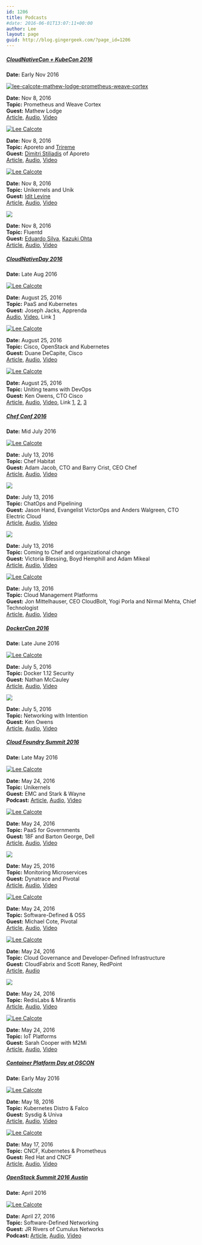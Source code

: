 ```yaml
---
id: 1206
title: Podcasts
#date: 2016-06-01T13:07:11+00:00
author: Lee
layout: page
guid: http://blog.gingergeek.com/?page_id=1206
---
```

##### [CloudNativeCon + KubeCon 2016](http://events.linuxfoundation.org/events/kubecon)

**Date:** Early Nov 2016

<div class="polaroid">
  <p>
    <a href="http://blog.gingergeek.com/wp-content/uploads/2016/06/Lee-Calcote-Mathew-Lodge-Prometheus-Weave-Cortex"><img class="polaroid alignnone" title="Lee Calcote" src="https://i2.wp.com/blog.gingergeek.com/wp-content/uploads/2016/06/Lee-Calcote-Mathew-Lodge-Prometheus-Weave-Cortex.png?resize=300%2C125" alt="lee-calcote-mathew-lodge-prometheus-weave-cortex" data-recalc-dims="1" /></a>
  </p>
  
  <div class="label">
    <strong>Date:</strong> Nov 8, 2016<br /> <strong>Topic:</strong> Prometheus and Weave Cortex<br /> <strong>Guest:</strong> Mathew Lodge<br /> <a href="http://thenewstack.io/weaveworks-horizontal-scaling-prometheus/">Article</a>, <a href="https://soundcloud.com/thenewstackmakers/weaveworks-horizontal-scaling-prometheus">Audio</a>, <a href="https://youtu.be/QdO7b7N2Vbw<a href=">Video</a>
  </div>
</div>

<div class="polaroid">
  <p>
    <a href="https://twitter.com/thenewstack/status/796363487228346368"><img class="polaroid alignnone" src="https://i0.wp.com/pbs.twimg.com/media/Cw1AXrMUkAAc2j6.jpg?resize=1200%2C675&#038;ssl=1" alt="Lee Calcote" data-recalc-dims="1" /></a>
  </p>
  
  <div class="label">
    <strong>Date:</strong> Nov 8, 2016<br /> <strong>Topic:</strong> Aporeto and <a href="https://twitter.com/Aporeto_Trireme">Trireme</a><br /> <strong>Guest:</strong> <a href="https://twitter.com/dstiliadis">Dimitri Stiliadis</a> of Aporeto<br /> <a href="https://thenewstack.io/aporeto-security-context-king/">Article</a>, <a href="https://soundcloud.com/thenewstackmakers/dimitri-stiliadis-when-it-comes-to-security">Audio</a>, <a href="https://youtu.be/t4y1_7OvYs4">Video</a>
  </div>
</div>

<div class="polaroid">
  <p>
    <a href="https://twitter.com/thenewstack/status/796469540930617345"><img class="polaroid alignnone" src="https://i1.wp.com/pbs.twimg.com/media/Cw2g0uOW8AASKTU.jpg?resize=1200%2C900&#038;ssl=1" alt="Lee Calcote" data-recalc-dims="1" /></a>
  </p>
  
  <div class="label">
    <strong>Date:</strong> Nov 8, 2016<br /> <strong>Topic:</strong> Unikernels and Unik<br /> <strong>Guest:</strong> <a href="https://twitter.com/idit_levine">Idit Levine</a><br /> <a href="http://thenewstack.io/unikernels-can-better-defend-ddos-attacks/">Article</a>, <a href="https://soundcloud.com/thenewstackmakers/unikernels-better-defend-against-ddos">Audio</a>, <a href="https://youtu.be/fysw3Le34jc">Video</a>
  </div>
</div>

<div class="polaroid">
  <p>
    <a href="https://twitter.com/thenewstack/status/796469540930617345"><img class="polaroid" src="https://i1.wp.com/pbs.twimg.com/media/Cw3J0LwXEAAwzJS.jpg?ssl=1" data-recalc-dims="1" /></a>
  </p>
  
  <div class="label">
    <strong>Date:</strong> Nov 8, 2016<br /> <strong>Topic:</strong> Fluentd<br /> <strong>Guest:</strong> <a href="https://twitter.com/edsiper">Eduardo Silva</a>, <a href="https://twitter.com/kzk_mover">Kazuki Ohta</a><br /> <a href="http://thenewstack.io/plugin-customization-helped-fluentd-become-latest-cncf-project/">Article</a>, <a href="https://soundcloud.com/thenewstackmakers/how-plugin-customization-helped-fluentd">Audio</a>, <a href="https://www.youtube.com/watch?v=hjkyiRDRu4Q">Video</a>
  </div>
</div>

##### [CloudNativeDay 2016](http://events.linuxfoundation.org/events/cloudnativeday)

**Date:** Late Aug 2016

<div class="polaroid">
  <p>
    <a href="https://twitter.com/thenewstack/status/768875745594707970"><img class="polaroid alignnone" src="https://i2.wp.com/pbs.twimg.com/media/CquYaYUXEAA8XIa.jpg?resize=1200%2C900&#038;ssl=1" alt="Lee Calcote" data-recalc-dims="1" /></a>
  </p>
  
  <div class="label">
    <strong>Date:</strong> August 25, 2016<br /> <strong>Topic:</strong> PaaS and Kubernetes<br /> <strong>Guest:</strong> Joseph Jacks, Apprenda<br /> <a href="https://soundcloud.com/thenewstackmakers/joseph-jacks-apprenda">Audio</a>, <a href="https://www.youtube.com/watch?v=gnNjsVQnjxY">Video</a>, Link <a href="https://twitter.com/kenowens12/status/768872989110575104">1</a>
  </div>
</div>

<div class="polaroid">
  <p>
    <a href="https://twitter.com/thenewstack/status/768903236556292096"><img class="polaroid alignnone" src="https://i1.wp.com/pbs.twimg.com/media/CquxajyWIAA07wy.jpg?resize=1200%2C900&#038;ssl=1" alt="Lee Calcote" data-recalc-dims="1" /></a>
  </p>
  
  <div class="label">
    <strong>Date:</strong> August 25, 2016<br /> <strong>Topic:</strong> Cisco, OpenStack and Kubernetes<br /> <strong>Guest:</strong> Duane DeCapite, Cisco<br /> <a href="http://thenewstack.io/container-platforms-open-source-and-changing-infrastructures-impact-on-the-openstack-ecosystem/">Article</a>, <a href="https://soundcloud.com/thenewstackmakers/paas-movement-affecting-openstack">Audio</a>, <a href="https://youtu.be/w3TEdtYEAdc">Video</a>
  </div>
</div>

<div class="polaroid">
  <p>
    <a href="https://twitter.com/chef/status/753299667912302592"><img class="polaroid alignnone" src="https://i2.wp.com/pbs.twimg.com/media/CqtatJSUkAEnci0.jpg?resize=1200%2C900&#038;ssl=1" alt="Lee Calcote" data-recalc-dims="1" /></a>
  </p>
  
  <div class="label">
    <strong>Date:</strong> August 25, 2016<br /> <strong>Topic:</strong> Uniting teams with DevOps<br /> <strong>Guest:</strong> Ken Owens, CTO Cisco<br /> <a href="http://thenewstack.io/swinging-pendulum-container-orchestration/">Article</a>, <a href="https://soundcloud.com/thenewstackmakers/swinging-pendulum-of-container-orchestration">Audio</a>, <a href="https://www.youtube.com/watch?v=NN_3-9cDfaU">Video</a>, Link <a href="https://twitter.com/GARY805/status/768809377226645504">1</a>, <a href="https://twitter.com/thenewstack/status/768808402977890304">2</a>, <a href="https://twitter.com/thenewstack/status/768807983484637184">3</a>
  </div>
</div>

##### [Chef Conf 2016](https://chefconf.chef.io)

**Date:** Mid July 2016

<div class="polaroid">
  <p>
    <a href="https://twitter.com/chef/status/753299667912302592"><img class="polaroid alignnone" src="https://i0.wp.com/pbs.twimg.com/media/CnSFh0zVYAER2By.jpg?resize=1200%2C1200&#038;ssl=1" alt="Lee Calcote" data-recalc-dims="1" /></a>
  </p>
  
  <div class="label">
    <strong>Date:</strong> July 13, 2016<br /> <strong>Topic:</strong> Chef Habitat<br /> <strong>Guest:</strong> Adam Jacob, CTO and Barry Crist, CEO Chef<br /> <a href="http://thenewstack.io/tns-analysts-show-98-making-automation-sandwich-habitat-chef/">Article</a>, <a href="https://soundcloud.com/thenewstackanalysts/tns-analysts-show-98-chefconf">Audio</a>, <a href="https://youtu.be/7XdykeF8M7I">Video</a>
  </div>
</div>

<div class="polaroid">
  <p>
    <a href="https://twitter.com/thenewstack/status/753327004498268160"><img class="polaroid" src="https://i2.wp.com/pbs.twimg.com/media/CnRazkRVMAA7OJB.jpg?ssl=1" data-recalc-dims="1" /></a>
  </p>
  
  <div class="label">
    <strong>Date:</strong> July 13, 2016<br /> <strong>Topic:</strong> ChatOps and Pipelining<br /> <strong>Guest:</strong> Jason Hand, Evangelist VictorOps and Anders Walgreen, CTO Electric Cloud<br /> <a href="http://thenewstack.io/devops-plumbing-last-mile/">Article</a>, <a href="https://soundcloud.com/thenewstackmakers/devops-plumbing-the-last-mile">Audio</a>, <a href="https://youtu.be/g8WCSV7W4K8">Video</a>
  </div>
</div>

<div class="polaroid">
  <p>
    <a href="https://twitter.com/thenewstack/status/753372148786311168"><img class="polaroid" src="https://i1.wp.com/pbs.twimg.com/media/CnSD9-JVMAArDBV.jpg?ssl=1" data-recalc-dims="1" /></a>
  </p>
  
  <div class="label">
    <strong>Date:</strong> July 13, 2016<br /> <strong>Topic:</strong> Coming to Chef and organizational change<br /> <strong>Guest:</strong> Victoria Blessing, Boyd Hemphill and Adam Mikeal<br /> <a href="http://thenewstack.io/tns-analysts-show-100-chef-habitat-may-become-devops-gamechanger/">Article</a>, <a href="https://soundcloud.com/thenewstackanalysts/jere-julian-boyd-hemphill-adam-michael-victoria-blessing-at-chefconf-tns-analysts">Audio</a>, <a href="https://youtu.be/7b6txTrmP14">Video</a>
  </div>
</div>

<div class="polaroid">
  <p>
    <a href="https://twitter.com/thenewstack/status/753295787866542080"><img class="polaroid alignnone" src="https://i0.wp.com/pbs.twimg.com/media/CnQ-enkVMAAyi4K.jpg?resize=1200%2C1200&#038;ssl=1" alt="Lee Calcote" data-recalc-dims="1" /></a>
  </p>
  
  <div class="label">
    <strong>Date:</strong> July 13, 2016<br /> <strong>Topic:</strong> Cloud Management Platforms<br /> <strong>Guest:</strong> Jon Mittelhauser, CEO CloudBolt, Yogi Porla and Nirmal Mehta, Chief Technologist<br /> <a href="http://thenewstack.io/tns-analysts-show-99-evaluating-cloud-management-platforms-chefconf/">Article</a>, <a href="https://soundcloud.com/thenewstackanalysts/the-new-stack-analysts-show-99">Audio</a>, <a href="https://youtu.be/T1PZSkDliaU">Video</a>
  </div>
</div>

##### [DockerCon 2016](http://2016.dockercon.com)

**Date:** Late June 2016

<div class="polaroid">
  <p>
    <a href="https://i2.wp.com/blog.gingergeek.com/wp-content/uploads/2016/06/docker112security.jpg"><img class="polaroid alignnone" src="https://i2.wp.com/blog.gingergeek.com/wp-content/uploads/2016/06/docker112security.jpg?resize=640%2C720" alt="Lee Calcote" data-recalc-dims="1" /></a>
  </p>
  
  <div class="label">
    <strong>Date:</strong> July 5, 2016<br /> <strong>Topic:</strong> Docker 1.12 Security<br /> <strong>Guest:</strong> Nathan McCauley<br /> <a href="http://thenewstack.io/foundation-of-secure-containers/">Article</a>, <a href="https://soundcloud.com/thenewstackanalysts/tnsa-ebook4-docker-nathan-mccauley">Audio</a>, <a href="https://www.youtube.com/watch?v=j5XJ1Vsu1O0">Video</a>
  </div>
</div>

<div class="polaroid">
  <p>
    <a href="https://i2.wp.com/i1.sndcdn.com/avatars-000100708034-it6sgo-t500x500.jpg?ssl=1"><img class="polaroid" src="https://i2.wp.com/i1.sndcdn.com/avatars-000100708034-it6sgo-t500x500.jpg?ssl=1" data-recalc-dims="1" /></a>
  </p>
  
  <div class="label">
    <strong>Date:</strong> July 5, 2016<br /> <strong>Topic:</strong> Networking with Intention<br /> <strong>Guest:</strong> Ken Owens<br /> <a href="http://thenewstack.io/uniting-teams-devops-perspective/">Article</a>, <a href="https://soundcloud.com/thenewstackanalysts/tnsa-ebook4-cisco-ken-owens">Audio</a>, <a href="https://www.youtube.com/watch?v=l_hAAsdVz40">Video</a>
  </div>
</div>

##### [Cloud Foundry Summit 2016](https://www.cloudfoundry.org/community/summits/program/about/?summitId=10016)

**Date:** Late May 2016

<div class="polaroid">
  <p>
    <a href="https://twitter.com/thenewstack/status/735195360713412609"><img class="polaroid alignnone" src="https://i2.wp.com/pbs.twimg.com/media/CjPwSL7XAAA5mgc.jpg?resize=600%2C450&#038;ssl=1" alt="Lee Calcote" data-recalc-dims="1" /></a>
  </p>
  
  <div class="label">
    <strong>Date:</strong> May 24, 2016<br /> <strong>Topic:</strong> Unikernels<br /> <strong>Guest:</strong> EMC and Stark & Wayne<br /> <strong>Podcast:</strong> <a href="http://thenewstack.io/unikernels-the-debate-continues/">Article</a>, <a href="https://soundcloud.com/thenewstackmakers/dr-nic-williams-and-idit-levine-at-cloud-foundry-summit">Audio</a>, <a href="https://youtu.be/2AKHLKSM_OE">Video</a>
  </div>
</div>

<div class="polaroid">
  <p>
    <a href="https://twitter.com/thenewstack/status/735151890456018944"><img class="polaroid alignnone" src="https://i1.wp.com/pbs.twimg.com/media/CjPIv44WsAE9B9A.jpg?resize=600%2C450&#038;ssl=1" alt="Lee Calcote" data-recalc-dims="1" /></a>
  </p>
  
  <div class="label">
    <strong>Date:</strong> May 24, 2016<br /> <strong>Topic:</strong> PaaS for Governments<br /> <strong>Guest:</strong> 18F and Barton George, Dell<br /> <a href="http://thenewstack.io/community-compliance-strengthening-federal-government-open-source/">Article</a>, <a href="https://soundcloud.com/thenewstackmakers/barton-george-diego-lapiduz-brett-mogilefsky-at-cloud-foundry-summit">Audio</a>, <a href="https://youtu.be/w4Zb0PB4Gho">Video</a>
  </div>
</div>

<div class="polaroid">
  <p>
    <a href="https://twitter.com/thenewstack/status/735476415060140032"><img class="polaroid" src="https://i0.wp.com/pbs.twimg.com/media/CjTv5soXIAAjU4r.jpg?ssl=1" data-recalc-dims="1" /></a>
  </p>
  
  <div class="label">
    <strong>Date:</strong> May 25, 2016<br /> <strong>Topic:</strong> Monitoring Microservices<br /> <strong>Guest:</strong> Dynatrace and Pivotal<br /> <a href="http://thenewstack.io/consider-making-shift-toward-multi-cloud/">Article</a>, <a href="https://soundcloud.com/thenewstackmakers/making-shift-toward-multi-cloud">Audio</a>, <a href="https://youtu.be/YvDN9L2e-4w">Video</a>
  </div>
</div>

<div class="polaroid">
  <p>
    <a href="https://twitter.com/thenewstack/status/735158105625886721"><img class="polaroid alignnone" src="https://i1.wp.com/pbs.twimg.com/media/CjPOZolXEAAZ80c.jpg?resize=600%2C450&#038;ssl=1" alt="Lee Calcote" data-recalc-dims="1" /></a>
  </p>
  
  <div class="label">
    <strong>Date:</strong> May 24, 2016<br /> <strong>Topic:</strong> Software-Defined & OSS<br /> <strong>Guest:</strong> Michael Cote, Pivotal<br /> <a href="http://thenewstack.io/pivotal-pair-programming/">Article</a>, <a href="https://soundcloud.com/thenewstackmakers/michael-cote-at-cloud-foundry-summit-1">Audio</a>, <a href="https://youtu.be/XFu-juQVO6k">Video</a>
  </div>
</div>

<div class="polaroid">
  <p>
    <a href="https://twitter.com/thenewstack/status/735173858026741760"><img class="polaroid alignnone" src="https://i0.wp.com/pbs.twimg.com/media/CjPcul7VAAEirO8.jpg?resize=600%2C450&#038;ssl=1" alt="Lee Calcote" data-recalc-dims="1" /></a>
  </p>
  
  <div class="label">
    <strong>Date:</strong> May 24, 2016<br /> <strong>Topic:</strong> Cloud Governance and Developer-Defined Infrastructure<br /> <strong>Guest:</strong> CloudFabrix and Scott Raney, RedPoint<br /> <a href="http://thenewstack.io/cloudfabrix-bringing-enterprise-cloud/">Article</a>, <a href="https://soundcloud.com/thenewstackmakers/cloudfabrix-enterprise-into-cloud">Audio</a>
  </div>
</div>

<div class="polaroid">
  <p>
    <a href="https://twitter.com/thenewstack/status/735256721208270850"><img class="polaroid" src="https://i2.wp.com/pbs.twimg.com/media/CjQoF3qWkAA_LmL.jpg?ssl=1" data-recalc-dims="1" /></a>
  </p>
  
  <div class="label">
    <strong>Date:</strong> May 24, 2016<br /> <strong>Topic:</strong> RedisLabs & Mirantis<br /> <a href="http://thenewstack.io/redis-mirantis-use-cloud-foundry-hands-off-ha/">Article</a>, <a href="https://soundcloud.com/thenewstackmakers/jason-venner-and-leena-joshi-at-cloud-foundry-summit">Audio</a>, <a href="https://www.youtube.com/watch?v=3oUcd17pyJE">Video</a>
  </div>
</div>

<div class="polaroid">
  <p>
    <a href="https://twitter.com/thenewstack/status/735475960854773760"><img class="polaroid alignnone" src="https://i1.wp.com/pbs.twimg.com/media/CjTvfTRW0AAmr-L.jpg?resize=600%2C450&#038;ssl=1" alt="Lee Calcote" data-recalc-dims="1" /></a>
  </p>
  
  <div class="label">
    <strong>Date:</strong> May 24, 2016<br /> <strong>Topic:</strong> IoT Platforms<br /> <strong>Guest:</strong> Sarah Cooper with M2Mi<br /> <a href="http://thenewstack.io/developers-focus-security-iot/">Article</a>, <a href="https://soundcloud.com/thenewstackmakers/dr-sarah-cooper-coo-at-m2mi-at-cloud-foundry-summit">Audio</a>, <a href="https://youtu.be/cadcL6xCH8w">Video</a>
  </div>
</div>

#####  [Container Platform Day at OSCON](http://conferences.oreilly.com/oscon/open-source-us/) 

**Date:** Early May 2016

<div class="polaroid">
  <p>
    <a href="https://twitter.com/thenewstack/status/733006420086513665"><img class="polaroid alignnone" src="https://i1.wp.com/pbs.twimg.com/media/CiwpdFgXAAA_4lD.jpg?resize=600%2C449&#038;ssl=1" alt="Lee Calcote" data-recalc-dims="1" /></a>
  </p>
  
  <div class="label">
    <strong>Date:</strong> May 18, 2016<br /> <strong>Topic:</strong> Kubernetes Distro & Falco<br /> <strong>Guest:</strong> Sysdig & Univa<br /> <a href="http://thenewstack.io/univa-sysdig-bring-advanced-management-to-container-ecosystems/">Article</a>, <a href="https://soundcloud.com/thenewstackmakers/loris-degioanni-rob-lalonde-cameron-brunner-at-oscon-in-austin">Audio</a>, <a href="https://youtu.be/JxyKXm01aRo">Video</a>
  </div>
</div>

<div class="polaroid">
  <p>
    <a href="https://twitter.com/thenewstack/status/732620905986265088"><img class="polaroid alignnone" src="https://i0.wp.com/pbs.twimg.com/media/CirK1MyWsAIfQvP.jpg?resize=600%2C450&#038;ssl=1" alt="Lee Calcote" data-recalc-dims="1" /></a>
  </p>
  
  <div class="label">
    <strong>Date:</strong> May 17, 2016<br /> <strong>Topic:</strong> CNCF, Kubernetes & Prometheus<br /> <strong>Guest:</strong> Red Hat and CNCF<br /> <a href="http://thenewstack.io/harmonizing-oss-cloud-native-computing-foundation-red-hat/">Article</a>, <a href="https://soundcloud.com/thenewstackmakers/diane-mueller-chris-anisczyk-at-oscon-in-austin">Audio</a>, <a href="https://youtu.be/EPJMTRpI2JE">Video</a>
  </div>
</div>

##### [OpenStack Summit 2016 Austin](https://www.openstack.org/summit/austin-2016/)

**Date:** April 2016

<div class="polaroid">
  <p>
    <a href="https://twitter.com/thenewstack/status/725383606605074432"><img class="polaroid alignnone" src="https://i1.wp.com/pbs.twimg.com/media/ChEUi7qUYAAi5eP.jpg?resize=600%2C450&#038;ssl=1" alt="Lee Calcote" border="0" data-recalc-dims="1" /></a>
  </p>
  
  <div class="label">
    <strong>Date:</strong> April 27, 2016<br /> <strong>Topic:</strong> Software-Defined Networking<br /> <strong>Guest:</strong> JR Rivers of Cumulus Networks<br /> <strong>Podcast: </strong><a href="http://thenewstack.io/openstack-austin-plumgrid-cumulus-networks-tackling-sdn/">Article</a>, <a href="https://soundcloud.com/thenewstackmakers/jr-rivers-cumulus-networks-interview">Audio</a>, <a href="https://youtu.be/Mjx5Yi-tNpw">Video</a>
  </div>
</div>